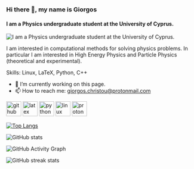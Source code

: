 ### Hi there 👋, my name is Giorgos
#### I am a Physics undergraduate student at the University of Cyprus.
![I am a Physics undergraduate student at the University of Cyprus.](https://arturssmirnovs.github.io/github-profile-readme-generator/images/banner.png)

I am interested in computational methods for solving physics problems. In particular I am interested in High Energy Physics and Particle Physics (theoretical and experimental).

Skills: Linux, LaTeX, Python, C++

- 🔭 I’m currently working on this page. 
- 📫 How to reach me: giorgos.christou@protonmail.com 


[<img src='https://cdn.jsdelivr.net/npm/simple-icons@3.0.1/icons/github.svg' alt='github' height='40'>](https://github.com/GiorgosChr)  [<img src='https://cdn.jsdelivr.net/npm/simple-icons@3.0.1/icons/latex.svg' alt='latex' height='40'>](https://www.latex-project.org/)  [<img src='https://cdn.jsdelivr.net/npm/simple-icons@3.0.1/icons/python.svg' alt='python' height='40'>](https://www.python.org/)  [<img src='https://cdn.jsdelivr.net/npm/simple-icons@3.0.1/icons/linux.svg' alt='linux' height='40'>](https://www.linux.org/)  [<img src='https://cdn.jsdelivr.net/npm/simple-icons@3.0.1/icons/protonmail.svg' alt='protonmail' height='40'>](mailto:giorgos.christou@protonmail.com)  

[![Top Langs](https://github-readme-stats.vercel.app/api/top-langs/?username=GiorgosChr)](https://github.com/anuraghazra/github-readme-stats)

![GitHub stats](https://github-readme-stats.vercel.app/api?username=GiorgosChr&show_icons=true&count_private=true)  

![GitHub Activity Graph](https://activity-graph.herokuapp.com/graph?username=GiorgosChr)  

![GitHub streak stats](https://streak-stats.demolab.com/?user=GiorgosChr)  


